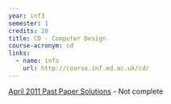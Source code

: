```yaml
---
year: inf3
semester: 1
credits: 20
title: CD - Computer Design 
course-acronym: cd
links:
  - name: info
    url: http://course.inf.ed.ac.uk/cd/
---
```


[April 2011 Past Paper Solutions](https://docs.google.com/document/d/10JiwXXE4JGzd1p1RoWF2CVQvtzbLxupbAcM_3u3Og4w/edit) - Not complete
